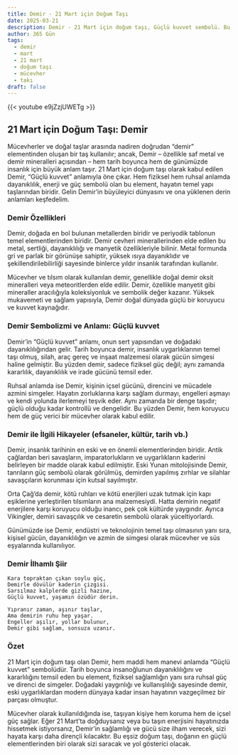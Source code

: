 ```yaml
---
title: Demir - 21 Mart için Doğum Taşı
date: 2025-03-21
description: Demir - 21 Mart için doğum taşı, Güçlü kuvvet sembolü. Bu özel taşın derin anlamını öğrenin.
author: 365 Gün
tags:
  - demir
  - mart
  - 21 mart
  - doğum taşı
  - mücevher
  - takı
draft: false
---
```


{{< youtube e9jZzjUWETg >}}

## 21 Mart için Doğum Taşı: Demir

Mücevherler ve doğal taşlar arasında nadiren doğrudan “demir” elementinden oluşan bir taş kullanılır; ancak, Demir – özellikle saf metal ve demir mineralleri açısından – hem tarih boyunca hem de günümüzde insanlık için büyük anlam taşır. 21 Mart için doğum taşı olarak kabul edilen Demir, “Güçlü kuvvet” anlamıyla öne çıkar. Hem fiziksel hem ruhsal anlamda dayanıklılık, enerji ve güç sembolü olan bu element, hayatın temel yapı taşlarından biridir. Gelin Demir’in büyüleyici dünyasını ve ona yüklenen derin anlamları keşfedelim.

### Demir Özellikleri

Demir, doğada en bol bulunan metallerden biridir ve periyodik tablonun temel elementlerinden biridir. Demir cevheri minerallerinden elde edilen bu metal, sertliği, dayanıklılığı ve manyetik özellikleriyle bilinir. Metal formunda gri ve parlak bir görünüşe sahiptir, yüksek ısıya dayanıklıdır ve şekillendirilebilirliği sayesinde binlerce yıldır insanlık tarafından kullanılır.

Mücevher ve tılsım olarak kullanılan demir, genellikle doğal demir oksit mineralleri veya meteoritlerden elde edilir. Demir, özellikle manyetit gibi mineraller aracılığıyla koleksiyonluk ve sembolik değer kazanır. Yüksek mukavemeti ve sağlam yapısıyla, Demir doğal dünyada güçlü bir koruyucu ve kuvvet kaynağıdır.

### Demir Sembolizmi ve Anlamı: Güçlü kuvvet

Demir’in “Güçlü kuvvet” anlamı, onun sert yapısından ve doğadaki dayanıklılığından gelir. Tarih boyunca demir, insanlık uygarlıklarının temel taşı olmuş, silah, araç gereç ve inşaat malzemesi olarak gücün simgesi haline gelmiştir. Bu yüzden demir, sadece fiziksel güç değil; aynı zamanda kararlılık, dayanıklılık ve irade gücünü temsil eder.

Ruhsal anlamda ise Demir, kişinin içsel gücünü, direncini ve mücadele azmini simgeler. Hayatın zorluklarına karşı sağlam durmayı, engelleri aşmayı ve kendi yolunda ilerlemeyi teşvik eder. Aynı zamanda bir denge taşıdır; güçlü olduğu kadar kontrollü ve dengelidir. Bu yüzden Demir, hem koruyucu hem de güç verici bir mücevher olarak kabul edilir.

### Demir ile İlgili Hikayeler (efsaneler, kültür, tarih vb.)

Demir, insanlık tarihinin en eski ve en önemli elementlerinden biridir. Antik çağlardan beri savaşların, imparatorlukların ve uygarlıkların kaderini belirleyen bir madde olarak kabul edilmiştir. Eski Yunan mitolojisinde Demir, tanrıların güç sembolü olarak görülmüş, demirden yapılmış zırhlar ve silahlar savaşçıların korunması için kutsal sayılmıştır.

Orta Çağ’da demir, kötü ruhları ve kötü enerjileri uzak tutmak için kapı eşiklerine yerleştirilen tılsımların ana malzemesiydi. Hatta demirin negatif enerjilere karşı koruyucu olduğu inancı, pek çok kültürde yaygındır. Ayrıca Vikingler, demiri savaşçılık ve cesaretin sembolü olarak yüceltiyorlardı.

Günümüzde ise Demir, endüstri ve teknolojinin temel taşı olmasının yanı sıra, kişisel gücün, dayanıklılığın ve azmin de simgesi olarak mücevher ve süs eşyalarında kullanılıyor.

### Demir İlhamlı Şiir

```
Kara topraktan çıkan soylu güç,
Demirle dövülür kaderin çizgisi.
Sarsılmaz kalplerde gizli hazine,
Güçlü kuvvet, yaşamın özüdür derin.

Yıpranır zaman, aşınır taşlar,
Ama demirin ruhu hep yaşar.
Engeller aşılır, yollar bulunur,
Demir gibi sağlam, sonsuza uzanır.
```

### Özet

21 Mart için doğum taşı olan Demir, hem maddi hem manevi anlamda “Güçlü kuvvet” sembolüdür. Tarih boyunca insanoğlunun dayanıklılığını ve kararlılığını temsil eden bu element, fiziksel sağlamlığın yanı sıra ruhsal güç ve direnci de simgeler. Doğadaki yaygınlığı ve kullanışlılığı sayesinde demir, eski uygarlıklardan modern dünyaya kadar insan hayatının vazgeçilmez bir parçası olmuştur.

Mücevher olarak kullanıldığında ise, taşıyan kişiye hem koruma hem de içsel güç sağlar. Eğer 21 Mart’ta doğduysanız veya bu taşın enerjisini hayatınızda hissetmek istiyorsanız, Demir’in sağlamlığı ve gücü size ilham verecek, sizi hayata karşı daha dirençli kılacaktır. Bu eşsiz doğum taşı, doğanın en güçlü elementlerinden biri olarak sizi saracak ve yol gösterici olacak.